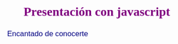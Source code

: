 
<!DOCTYPE html PUBLIC "-//W3C//DTD XHTML 1.0 Transitional//EN"
"http://www.w3.org/TR/xhtml1/DTD/xhtml1-transitional.dtd">
<html>
<head>
   <title>Ejemplo 4.</title>
<style type="text/css">
   h1 { font-family: verdana; text-align: center; color: purple; }
   p { font: 1.2em arial; color: navy; padding:0.3em 3em  }
</style>
</head>
<body>
   <h1>Presentaci&oacute;n con javascript</h1>
   <script language="javascript">
      var presentacion = "Hola, bienvenido a mi p&aacute;gina"
      var pregunta =  "&#191;C&oacute;mo te llamas?"
      alert(presentacion)
      var a = prompt(pregunta)
      document.write("<p>hola " + a + "</p>")
   </script>
   <p>Encantado de conocerte</p>
</body>
</html>

